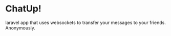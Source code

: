 # ChatUp!

laravel app that uses websockets to transfer your messages to your friends.
Anonymously.
